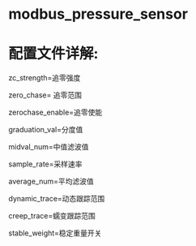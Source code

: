 # modbus_pressure_sensor

# 配置文件详解:
zc_strength=追零强度

zero_chase= 追零范围

zerochase_enable=追零使能

graduation_val=分度值

midval_num=中值滤波值

sample_rate=采样速率

average_num=平均滤波值

dynamic_trace=动态跟踪范围

creep_trace=蠕变跟踪范围

stable_weight=稳定重量开关
